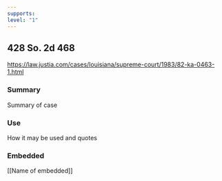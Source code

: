 ```yaml
---
supports: 
level: "1"
---
```

## 428 So. 2d 468

https://law.justia.com/cases/louisiana/supreme-court/1983/82-ka-0463-1.html

### Summary

Summary of case

### Use

How it may be used and quotes

### Embedded

[[Name of embedded]]